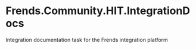 # Frends.Community.HIT.IntegrationDocs
Integration documentation task for the Frends integration platform
